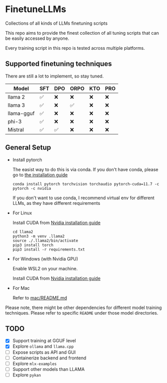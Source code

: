 # FinetuneLLMs
Collections of all kinds of LLMs finetuning scripts

This repo aims to provide the finest collection of all tuning scripts that can be easily accessed by anyone.

Every training script in this repo is tested across multiple platforms.

## Supported finetuning techniques

There are still a lot to implement, so stay tuned.

| Model      | SFT | DPO | ORPO | KTO | PRO |
|------------|-----|-----|------|-----|-----|
| llama 2    | ✅  |  ❌  |  ❌  |  ❌  |  ❌ |
| llama 3    | ✅  |  ❌  |  ✅  |  ❌  |  ❌ |
| llama-gguf | ✅  |  ❌  |  ❌  |  ❌  |  ❌ |
| phi-3      | ✅  |  ❌  |  ❌  |  ❌  |  ❌ |
| Mistral    | ✅  |  ✅  |  ❌  |  ❌  |  ❌ |


## General Setup

- Install pytorch

    The easist way to do this is via conda. If you don't have conda, please go to [the installation guide](https://conda.io/projects/conda/en/latest/user-guide/install/index.html)

    ```
    conda install pytorch torchvision torchaudio pytorch-cuda=11.7 -c pytorch -c nvidia
    ```

    If you don't want to use conda, I recommend virtual env for different LLMs, as they have different requirements

- For Linux

    Install CUDA from [Nvidia installation guide](https://docs.nvidia.com/cuda/cuda-installation-guide-linux/)

    ```
    cd llama2
    python3 -m venv .llama2
    source ./.llama2/bin/activate
    pip3 install torch
    pip3 install -r requirements.txt
    ```

- For Windows (with Nvidia GPU)

    Enable WSL2 on your machine.

    Install CUDA from [Nvidia installation guide](https://docs.nvidia.com/cuda/cuda-installation-guide-linux/)


- For Mac

    Refer to [mac/README.md](./mac/README.md)

Please note, there might be other dependencies for different model training techniques. Please refer to specific `README` under those model directories.


## TODO

- [x] Support training at GGUF level
- [x] Explore `ollama` and `llama.cpp`
- [ ] Expose scripts as API and GUI
- [ ] Containerize backend and frontend
- [ ] Explore `mlx-examples`
- [ ] Support other models than LLAMA
- [ ] Explore `pykan`
